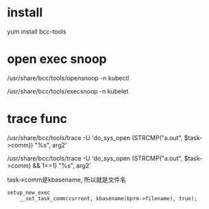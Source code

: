 # install
yum install bcc-tools

# open exec snoop
/usr/share/bcc/tools/opensnoop -n kubectl

/usr/share/bcc/tools/execsnoop -n kubelet

# trace func
/usr/share/bcc/tools/trace -U 'do_sys_open (STRCMP("a.out", $task->comm)) "%s", arg2'

/usr/share/bcc/tools/trace -U 'do_sys_open (STRCMP("a.out", $task->comm) && 1==1) "%s", arg2'

task->comm是kbasename, 所以就是文件名
```
setup_new_exec
	__set_task_comm(current, kbasename(bprm->filename), true);

```
